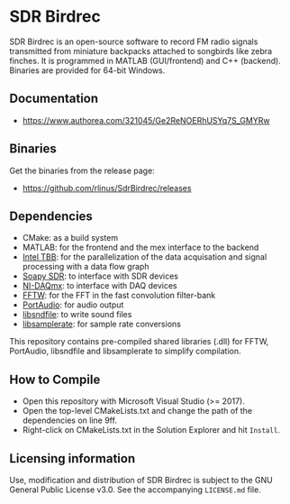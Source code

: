 # SDR Birdrec
SDR Birdrec is an open-source software to record FM radio signals transmitted from miniature backpacks attached to songbirds like zebra finches. It is programmed in MATLAB (GUI/frontend) and C++ (backend). Binaries are provided for 64-bit Windows.

## Documentation
* https://www.authorea.com/321045/Ge2ReNOERhUSYq7S_GMYRw

## Binaries
Get the binaries from the release page:
* https://github.com/rlinus/SdrBirdrec/releases

## Dependencies
* CMake: as a build system
* MATLAB: for the frontend and the mex interface to the backend
* [Intel TBB](https://github.com/01org/tbb): for the parallelization of the data acquisation and signal processing with a data flow graph
* [Soapy SDR](https://github.com/pothosware/SoapySDR): to interface with SDR devices
* [NI-DAQmx](https://www.ni.com/dataacquisition/nidaqmx.htm): to interface with DAQ devices
* [FFTW](https://github.com/FFTW/fftw3): for the FFT in the fast convolution filter-bank
* [PortAudio](http://www.portaudio.com/): for audio output
* [libsndfile](http://www.mega-nerd.com/libsndfile/): to write sound files
* [libsamplerate](http://www.mega-nerd.com/SRC/): for sample rate conversions

This repository contains pre-compiled shared libraries (.dll) for FFTW, PortAudio, libsndfile and libsamplerate to simplify compilation.

## How to Compile
* Open this repository with Microsoft Visual Studio (>= 2017).
* Open the top-level CMakeLists.txt and change the path of the dependencies on line 9ff. 
* Right-click on CMakeLists.txt in the Solution Explorer and hit `Install`.

## Licensing information
Use, modification and distribution of SDR Birdrec is subject to the GNU General Public License v3.0. See the accompanying `LICENSE.md` file.